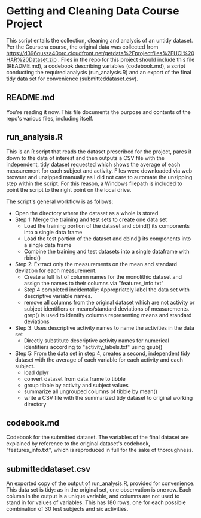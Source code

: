 Getting and Cleaning Data Course Project
===========================================
This script entails the collection, cleaning and analysis of an untidy dataset. Per the Coursera course, the original data was collected from https://d396qusza40orc.cloudfront.net/getdata%2Fprojectfiles%2FUCI%20HAR%20Dataset.zip . Files in the repo for this project should include this file (README.md), a codebook describing variables (codebook.md), a script conducting the required analysis (run_analysis.R) and an export of the final tidy data set for convenience (submitteddataset.csv).

README.md
------------------------
You're reading it now. This file documents the purpose and contents of the repo's various files, including itself.

run_analysis.R
--------------------
This is an R script that reads the dataset prescribed for the project, pares it down to the data of interest and then outputs a CSV file with the independent, tidy dataset requested which shows the average of each measurement for each subject and activity. Files were downloaded via web browser and unzipped manually as I did not care to automate the unzipping step within the script. For this reason, a Windows filepath is included to point the script to the right point on the local drive.

The script's general workflow is as follows:
* Open the directory where the dataset as a whole is stored
* Step 1: Merge the training and test sets to create one data set
  * Load the training portion of the dataset and cbind() its components into a single data frame
  * Load the test portion of the dataset and cbind() its components into a single data frame
  * Combine the training and test datasets into a single dataframe with rbind()
* Step 2: Extract only the measurements on the mean and standard deviation for each measurement.
    * Create a full list of column names for the monolithic dataset and assign the names to their columns via "features_info.txt"
    * Step 4 completed incidentally: Appropriately label the data set with descriptive variable names.
    * remove all columns from the original dataset which are not activity or subject identifiers or means/standard deviations of measurements. grep() is used to identify columns representing means and standard deviations
* Step 3: Uses descriptive activity names to name the activities in the data set
    * Directly substitute descriptive activity names for numerical identifiers according to "activity_labels.txt" using gsub()
* Step 5: From the data set in step 4, creates a second, independent tidy dataset with the average of each variable for each activity and each subject.
    * load dplyr
    * convert dataset from data.frame to tibble
    * group tibble by activity and subject values
    * summarize all ungrouped columns of tibble by mean()
    * write a CSV file with the summarized tidy dataset to original working directory

codebook.md
---------------
Codebook for the submitted dataset. The variables of the final dataset are explained by reference to the original dataset's codebook, "features_info.txt", which is reproduced in full for the sake of thoroughness.

submitteddataset.csv
----------------------
An exported copy of the output of run_analysis.R, provided for convenience. This data set is tidy: as in the original set, one observation is one row. Each column in the output is a unique variable, and columns are not used to stand in for values of variables. This has 180 rows, one for each possible combination of 30 test subjects and six activities.

